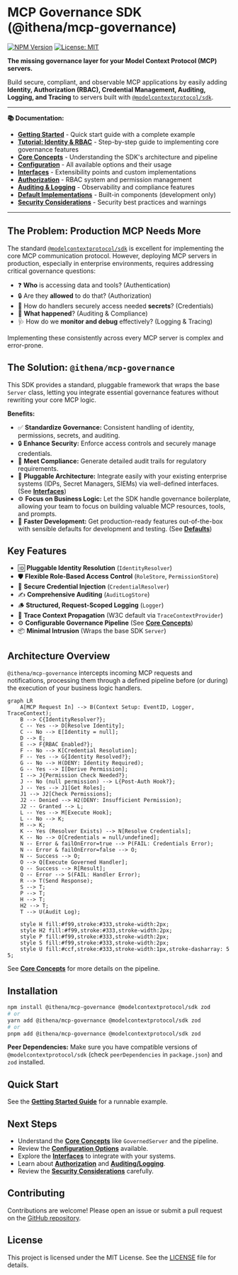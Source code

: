 # MCP Governance SDK (@ithena/mcp-governance)

[![NPM Version](https://img.shields.io/npm/v/%40ithena%2Fmcp-governance)](https://www.npmjs.com/package/@ithena/mcp-governance)
[![License: MIT](https://img.shields.io/badge/License-MIT-yellow.svg)](https://opensource.org/licenses/MIT)
<!-- [![Build Status](https://img.shields.io/github/actions/workflow/status/ithena-labs/mcp-governance/ci.yml?branch=main)](https://github.com/ithena-labs/mcp-governance/actions/workflows/ci.yml) -->
<!-- Add build status badge once CI is set up -->

**The missing governance layer for your Model Context Protocol (MCP) servers.**

Build secure, compliant, and observable MCP applications by easily adding **Identity, Authorization (RBAC), Credential Management, Auditing, Logging, and Tracing** to servers built with [`@modelcontextprotocol/sdk`](https://github.com/modelcontextprotocol/typescript-sdk).

---

**📚 Documentation:**

*   **[Getting Started](./docs/getting-started.md)** - Quick start guide with a complete example
*   **[Tutorial: Identity & RBAC](./docs/tutorial.md)** - Step-by-step guide to implementing core governance features
*   **[Core Concepts](./docs/core-concepts.md)** - Understanding the SDK's architecture and pipeline
*   **[Configuration](./docs/configuration.md)** - All available options and their usage
*   **[Interfaces](./docs/interfaces.md)** - Extensibility points and custom implementations
*   **[Authorization](./docs/authorization.md)** - RBAC system and permission management
*   **[Auditing & Logging](./docs/auditing-logging.md)** - Observability and compliance features
*   **[Default Implementations](./docs/defaults.md)** - Built-in components (development only)
*   **[Security Considerations](./docs/security.md)** - Security best practices and warnings

---

## The Problem: Production MCP Needs More

The standard [`@modelcontextprotocol/sdk`](https://github.com/modelcontextprotocol/typescript-sdk) is excellent for implementing the core MCP communication protocol. However, deploying MCP servers in production, especially in enterprise environments, requires addressing critical governance questions:

*   ❓ **Who** is accessing data and tools? (Authentication)
*   🔒 Are they **allowed** to do that? (Authorization)
*   🔑 How do handlers securely access needed **secrets**? (Credentials)
*   📝 **What happened**? (Auditing & Compliance)
*   🩺 How do we **monitor and debug** effectively? (Logging & Tracing)

Implementing these consistently across every MCP server is complex and error-prone.

## The Solution: `@ithena/mcp-governance`

This SDK provides a standard, pluggable framework that wraps the base `Server` class, letting you integrate essential governance features without rewriting your core MCP logic.

**Benefits:**

*   ✅ **Standardize Governance:** Consistent handling of identity, permissions, secrets, and auditing.
*   🔒 **Enhance Security:** Enforce access controls and securely manage credentials.
*   📝 **Meet Compliance:** Generate detailed audit trails for regulatory requirements.
*   🧩 **Pluggable Architecture:** Integrate easily with your existing enterprise systems (IDPs, Secret Managers, SIEMs) via well-defined interfaces. (See **[Interfaces](./docs/interfaces.md)**)
*   ⚙️ **Focus on Business Logic:** Let the SDK handle governance boilerplate, allowing your team to focus on building valuable MCP resources, tools, and prompts.
*   🚀 **Faster Development:** Get production-ready features out-of-the-box with sensible defaults for development and testing. (See **[Defaults](./docs/defaults.md)**)

## Key Features

*   🆔 **Pluggable Identity Resolution** (`IdentityResolver`)
*   🛡️ **Flexible Role-Based Access Control** (`RoleStore`, `PermissionStore`)
*   🔑 **Secure Credential Injection** (`CredentialResolver`)
*   ✍️ **Comprehensive Auditing** (`AuditLogStore`)
*   🪵 **Structured, Request-Scoped Logging** (`Logger`)
*   🔗 **Trace Context Propagation** (W3C default via `TraceContextProvider`)
*   ⚙️ **Configurable Governance Pipeline** (See **[Core Concepts](./docs/core-concepts.md)**)
*   📦 **Minimal Intrusion** (Wraps the base SDK `Server`)

## Architecture Overview

`@ithena/mcp-governance` intercepts incoming MCP requests and notifications, processing them through a defined pipeline before (or during) the execution of your business logic handlers.

```mermaid
graph LR
    A[MCP Request In] --> B(Context Setup: EventID, Logger, TraceContext);
    B --> C{IdentityResolver?};
    C -- Yes --> D[Resolve Identity];
    C -- No --> E[Identity = null];
    D --> E;
    E --> F{RBAC Enabled?};
    F -- No --> K[Credential Resolution];
    F -- Yes --> G{Identity Resolved?};
    G -- No --> H(DENY: Identity Required);
    G -- Yes --> I[Derive Permission];
    I --> J{Permission Check Needed?};
    J -- No (null permission) --> L{Post-Auth Hook?};
    J -- Yes --> J1[Get Roles];
    J1 --> J2[Check Permissions];
    J2 -- Denied --> H2(DENY: Insufficient Permission);
    J2 -- Granted --> L;
    L -- Yes --> M[Execute Hook];
    L -- No --> K;
    M --> K;
    K -- Yes (Resolver Exists) --> N[Resolve Credentials];
    K -- No --> O[Credentials = null/undefined];
    N -- Error & failOnError=true --> P(FAIL: Credentials Error);
    N -- Error & failOnError=false --> O;
    N -- Success --> O;
    O --> Q[Execute Governed Handler];
    Q -- Success --> R[Result];
    Q -- Error --> S(FAIL: Handler Error);
    R --> T(Send Response);
    S --> T;
    P --> T;
    H --> T;
    H2 --> T;
    T --> U(Audit Log);

    style H fill:#f99,stroke:#333,stroke-width:2px;
    style H2 fill:#f99,stroke:#333,stroke-width:2px;
    style P fill:#f99,stroke:#333,stroke-width:2px;
    style S fill:#f99,stroke:#333,stroke-width:2px;
    style U fill:#ccf,stroke:#333,stroke-width:1px,stroke-dasharray: 5 5;
```

See **[Core Concepts](./docs/core-concepts.md)** for more details on the pipeline.

## Installation

```bash
npm install @ithena/mcp-governance @modelcontextprotocol/sdk zod
# or
yarn add @ithena/mcp-governance @modelcontextprotocol/sdk zod
# or
pnpm add @ithena/mcp-governance @modelcontextprotocol/sdk zod
```

**Peer Dependencies:** Make sure you have compatible versions of `@modelcontextprotocol/sdk` (check `peerDependencies` in `package.json`) and `zod` installed.

## Quick Start

See the **[Getting Started Guide](./docs/getting-started.md)** for a runnable example.

## Next Steps

*   Understand the **[Core Concepts](./docs/core-concepts.md)** like `GovernedServer` and the pipeline.
*   Review the **[Configuration Options](./docs/configuration.md)** available.
*   Explore the **[Interfaces](./docs/interfaces.md)** to integrate with your systems.
*   Learn about **[Authorization](./docs/authorization.md)** and **[Auditing/Logging](./docs/auditing-logging.md)**.
*   Review the **[Security Considerations](./docs/security.md)** carefully.

## Contributing

Contributions are welcome! Please open an issue or submit a pull request on the [GitHub repository](https://github.com/ithena-labs/mcp-governance). <!-- Update URL -->

## License

This project is licensed under the MIT License. See the [LICENSE](LICENSE) file for details.
